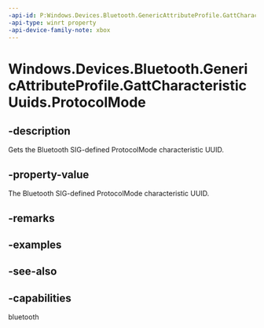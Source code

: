 ```yaml
---
-api-id: P:Windows.Devices.Bluetooth.GenericAttributeProfile.GattCharacteristicUuids.ProtocolMode
-api-type: winrt property
-api-device-family-note: xbox
---
```


<!-- Property syntax
public System.Guid ProtocolMode { get; }
-->

# Windows.Devices.Bluetooth.GenericAttributeProfile.GattCharacteristicUuids.ProtocolMode

## -description
Gets the Bluetooth SIG-defined ProtocolMode characteristic UUID.

## -property-value
The Bluetooth SIG-defined ProtocolMode characteristic UUID.

## -remarks

## -examples

## -see-also

## -capabilities
bluetooth
